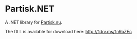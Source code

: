 Partisk.NET
===========

A .NET library for <a href="http://partisk.nu/">Partisk.nu</a>.

The DLL is available for download here: <a href="http://1drv.ms/1nRoZEc">http://1drv.ms/1nRoZEc</a>